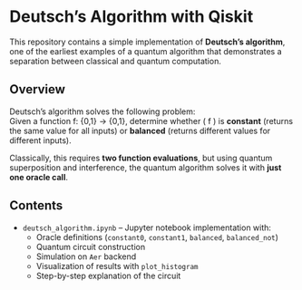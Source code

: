 # Deutsch’s Algorithm with Qiskit

This repository contains a simple implementation of **Deutsch’s algorithm**, one of the earliest examples of a quantum algorithm that demonstrates a separation between classical and quantum computation.

## Overview

Deutsch’s algorithm solves the following problem:  
Given a function f: {0,1} → {0,1}, determine whether \( f \) is **constant** (returns the same value for all inputs) or **balanced** (returns different values for different inputs).

Classically, this requires **two function evaluations**, but using quantum superposition and interference, the quantum algorithm solves it with **just one oracle call**.

## Contents

- `deutsch_algorithm.ipynb` – Jupyter notebook implementation with:
  - Oracle definitions (`constant0`, `constant1`, `balanced`, `balanced_not`)
  - Quantum circuit construction
  - Simulation on `Aer` backend
  - Visualization of results with `plot_histogram`
  - Step-by-step explanation of the circuit

